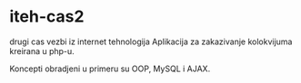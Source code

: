 # iteh-cas2
drugi cas vezbi iz internet tehnologija
Aplikacija za zakazivanje kolokvijuma kreirana u php-u.

Koncepti obradjeni u primeru su OOP, MySQL i AJAX.
